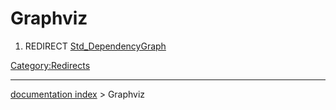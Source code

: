 # Graphviz
1.  REDIRECT [Std\_DependencyGraph](Std_DependencyGraph.md)



[Category:Redirects](Category:Redirects.md)

---
[documentation index](../README.md) > Graphviz
